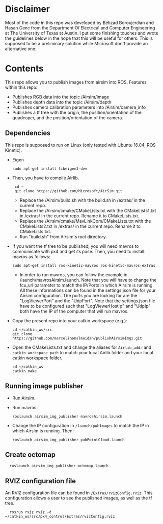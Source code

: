 # Disclaimer
Most of the code in this repo was developed by Behzad Boroujerdian and Hasan Genc from the Department Of Electrical and Computer Engineering at The University of Texas at Austin. I put some finishing touches and wrote the guidelines below in the hope that this will be useful for others. This is supposed to be a preliminary solution while Microsoft don't provide an alternative one.

# Contents
This repo allows you to publish images from airsim into ROS.
Features within this repo:
- Publishes RGB data into the topic /Airsim/image
- Publishes depth data into the topic /Airsim/depth
- Publishes camera calibration parameters into /Airsim/camera_info
- Publishes a tf tree with the origin, the position/orientation of the quadcoper, and the position/orientation of the camera.

## Dependencies
This repo is supposed to run on Linux (only tested with Ubuntu 16.04, ROS Kinetic). 

- Eigen

      sudo apt-get install libeigen3-dev

- Then, you have to compile Airlib.

       cd ~ 
       git clone https://github.com/Microsoft/AirSim.git  

   - Replace the /Airsim/build.sh with the build.sh in /extras/ in the current repo.
   - Replace the /Airsim/cmake/CMakeLists.txt with the CMakeLists1.txt in /extras/ in the current repo. Rename it to CMakeLists.txt.
   - Replace the /Airsim/cmake/MavLinkCom/CMakeLists.txt with the CMakeLists2.txt in /extras/ in the current repo. Rename it to CMakeLists.txt.
   - Run "build.sh" from Airsim's root directory.
  
- If you want the tf tree to be published, you will need mavros to communicate with px4 and get its pose. Then, you need to install mavros as follows:

      sudo apt-get install ros-kinetic-mavros ros-kinetic-mavros-extras

  - In order to run mavros, you can follow the example in /launch/mavrosAirsim.launch. Note that you will have to change the fcu_url parameter to match the IP/Ports in which Airsim is running. All these informations can be found in the settings.json file for your Airsim configuration. The ports you are looking for are the "LogViewerPort" and the "UdpPort". Note that the settings.json file have to be configured such that "LogViewerHostIp" and "UdpIp" both have the IP of the computer that will run mavros. 
  
- Copy the present repo into your catkin workspace (e.g.):

      cd ~/catkin_ws/src
      git clone https://github.com/marcelinomalmeidan/publishAirsimImgs.git

- Open the CMakeLists.txt and change the aliases for ```Airlib_addr``` and ```catkin_workspace_path``` to match your local Airlib folder and your local catkin workspace folder.

      cd ~/catkin_ws
      catkin_make

## Running image publisher
- Run Airsim.
- Run mavros:

      roslaunch airsim_img_publisher mavrosAirsim.launch

- Change the IP configuration in ```/launch/pubImages```  to match the IP in which Airsim is running. Then:

      roslaunch airsim_img_publisher pubPointCloud.launch

## Create octomap

      roslaunch airsim_img_publisher octomap.launch 

## RVIZ configuration file

An RVIZ configuration file can be found in ```/Extras/rvizConfig.rviz```. This configuration allows a user to see the published images, as well as the tf tree.

      rosrun rviz rviz -d ~/catkin_ws/src/px4_control/Extras/rvizConfig.rviz
